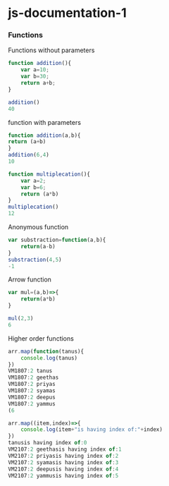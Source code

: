 # js-documentation-1

### Functions
Functions without parameters
```javascript
function addition(){
    var a=10;
    var b=30;
    return a+b;
}

addition()
40
```
function with parameters
```javascript
function addition(a,b){
return (a+b)
}
addition(6,4)
10
```
```javascript
function multiplecation(){
    var a=2;
    var b=6;
    return (a*b)
}
multiplecation()
12
```

Anonymous function

```javascript
var substraction=function(a,b){
    return(a-b)
}
substraction(4,5)
-1
```
Arrow function
```javascript
var mul=(a,b)=>{
    return(a*b)
}

mul(2,3)
6
```
Higher order functions
```javascript
arr.map(function(tanus){
    console.log(tanus)
})
VM1807:2 tanus
VM1807:2 geethas
VM1807:2 priyas
VM1807:2 syamas
VM1807:2 deepus
VM1807:2 yammus
(6
```

```javascript
arr.map((item,index)=>{
    console.log(item+"is having index of:"+index)
})
tanusis having index of:0
VM2107:2 geethasis having index of:1
VM2107:2 priyasis having index of:2
VM2107:2 syamasis having index of:3
VM2107:2 deepusis having index of:4
VM2107:2 yammusis having index of:5
```
